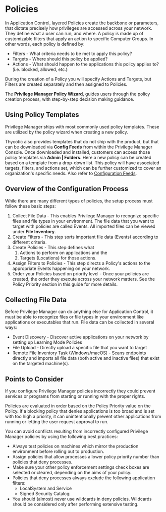 [title]: # (Policies)
[tags]: # (application control, endpoints)
[priority]: # (10)
# Policies

In Application Control, layered Policies create the backbone or parameters, that dictate precisely how privileges are accessed across your network. They define what a user can run, and where. A policy is made up of customizable filters that apply an action to specific Computer Groups. In other words, each policy is defined by:

* Filters - What criteria needs to be met to apply this policy?
* Targets - Where should this policy be applied?
* Actions - What should happen to the applications this policy applies to? (i.e. blocked, allowed, etc.)

During the creation of a Policy you will specify Actions and Targets, but Filters are created separately and then assigned to Policies.

The __Privilege Manager Policy Wizard__, guides users through the policy creation process, with step-by-step decision making guidance.

## Using Policy Templates

Privilege Manager ships with most commonly used policy templates. These are utilized by the policy wizard when creating a new policy.

Thycotic also provides templates that do not ship with the product, but that can be downloaded via __Config Feeds__ from within the Privilege Manager Console. Once downloaded and installed, customers can access those policy templates via __Admin | Folders__. Here a new policy can be created based on a template from a drop-down list. This policy will have associated targets, filters, and actions set, which can be further customized to cover an organization's specific needs. Also refer to [Configuration Feeds](../../../admin/config-feeds/index.md).

## Overview of the Configuration Process

While there are many different types of policies, the setup process must follow these basic steps:

1. Collect File Data - This enables Privilege Manager to recognize specific files and file types in your environment. The file data that you want to target with policies are called Events. All imported files can be viewed under __File Inventory__.
1. Create Filters - This step sorts important file data (Events) according to different criteria.
1. Create Policies - This step defines what
   1. Actions to perform on applications and the
   1. Targets (Locations) for those actions.
1. Assign Filters to Policies - This step directs a Policy's actions to the appropriate Events happening on your network.
1. Order your Policies based on priority level - Once your policies are created, the order they execute across your network matters. See the Policy Priority section in this guide for more details.

## Collecting File Data

Before Privilege Manager can do anything else for Application Control, it must be able to recognize files or file types in your environment like applications or executables that run. File data can be collected in several ways:

* Event Discovery - Discover active applications on your network by setting up Learning Mode Policies
* File Upload - Directly upload a specific file that you want to target
* Remote File Inventory Task (Windows/macOS) - Scans endpoints directly and imports all file data (both active and inactive files) that exist on the targeted machine(s).

## Points to Consider

If you configure Privilege Manager policies incorrectly they could prevent services or programs from starting or running with the proper rights.

Policies are evaluated in order based on the Policy Priority value on the Policy. If a blocking policy that denies applications is too broad and is set with too high a priority, it can unintentionally prevent other applications from running or letting the user request approval to run.

You can avoid conflicts resulting from incorrectly configured Privilege Manager policies by using the following best practices:

* Always test policies on machines which mirror the production environment before rolling out to production.
* Assign policies that allow processes a lower policy priority number than policies that deny processes.
* Make sure your other policy enforcement settings check boxes are selected or cleared, depending on the aims of your policy.
* Policies that deny processes always exclude the following application filters:
  * LocalSystem and Service
  * Signed Security Catalog
* You should (almost) never use wildcards in deny policies. Wildcards should be considered only after performing extensive testing.
